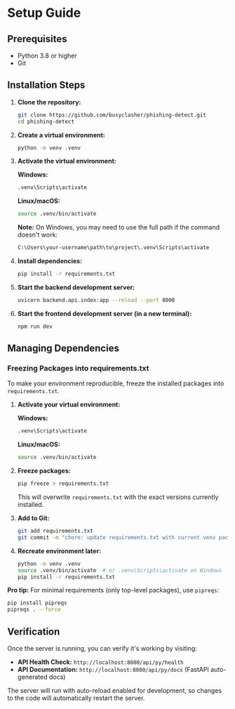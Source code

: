 # Setup Guide

## Prerequisites

- Python 3.8 or higher
- Git

## Installation Steps

1. **Clone the repository:**

   ```bash
   git clone https://github.com/busyclasher/phishing-detect.git
   cd phishing-detect
   ```

2. **Create a virtual environment:**

   ```bash
   python -m venv .venv
   ```

3. **Activate the virtual environment:**

   **Windows:**

   ```bash
   .venv\Scripts\activate
   ```

   **Linux/macOS:**

   ```bash
   source .venv/bin/activate
   ```

   **Note:** On Windows, you may need to use the full path if the command doesn't work:

   ```bash
   C:\Users\your-username\path\to\project\.venv\Scripts\activate
   ```

4. **Install dependencies:**

   ```bash
   pip install -r requirements.txt
   ```

5. **Start the backend development server:**

   ```bash
   uvicorn backend.api.index:app --reload --port 8000
   ```

6. **Start the frontend development server (in a new terminal):**
   ```bash
   npm run dev
   ```

## Managing Dependencies

### Freezing Packages into requirements.txt

To make your environment reproducible, freeze the installed packages into `requirements.txt`.

1. **Activate your virtual environment:**

   **Windows:**

   ```bash
   .venv\Scripts\activate
   ```

   **Linux/macOS:**

   ```bash
   source .venv/bin/activate
   ```

2. **Freeze packages:**

   ```bash
   pip freeze > requirements.txt
   ```

   This will overwrite `requirements.txt` with the exact versions currently installed.

3. **Add to Git:**

   ```bash
   git add requirements.txt
   git commit -m "chore: update requirements.txt with current venv packages"
   ```

4. **Recreate environment later:**
   ```bash
   python -m venv .venv
   source .venv/bin/activate  # or .venv\Scripts\activate on Windows
   pip install -r requirements.txt
   ```

**Pro tip:** For minimal requirements (only top-level packages), use `pipreqs`:

```bash
pip install pipreqs
pipreqs . --force
```

## Verification

Once the server is running, you can verify it's working by visiting:

- **API Health Check:** `http://localhost:8000/api/py/health`
- **API Documentation:** `http://localhost:8000/api/py/docs` (FastAPI auto-generated docs)

The server will run with auto-reload enabled for development, so changes to the code will automatically restart the server.
